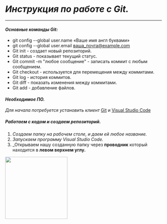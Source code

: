 # _Инструкция по работе с Git._
***

#### _Основные команды Git:_
* git config --global user.name «Ваше имя англ буквами»
* git config --global user.email ваша_почта@example.com
* Git init - создает новый репозиторий.
* Git status - показывает текущий статус.
* Git commit -m "любое сообщение" - записать коммит с любым сообщением.
* Git checkout - используется для перемещения между коммитами.
* Git log - история коммитов.
* Git diff - показать изменения между коммитами.
* Git add - добавление файлов.

#### _Необходимое ПО._
_Для начала потребуется установить клиент_  [Git](https://git-scm.com/downloads) и [Visual Studio Code](https://code.visualstudio.com/)

##### _Работаем с кодом и создаем репозиторий._
1. _Создаем папку на рабочем столе, и даем ей любое название._
2. _Запускаем программу Visual Studio Code._
3. _Открываем нашу созданную папку через **проводник** который находится в **левом верхнем углу.**
<img src="3123131231.png" width="200" />



